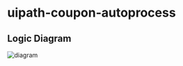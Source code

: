 # uipath-coupon-autoprocess

## Logic Diagram
![diagram](https://user-images.githubusercontent.com/26589899/69126705-222aa080-0aec-11ea-9ca6-7d7f53d6cb99.PNG)
